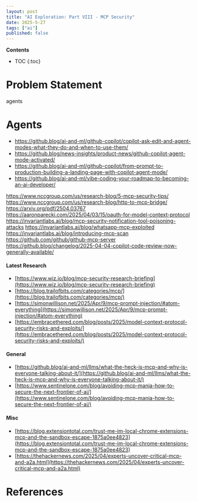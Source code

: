 ```yaml
---
layout: post
title: "AI Exploration: Part VIII - MCP Security"
date: 2025-5-27
tags: ["ai"]
published: false
---
```


**Contents**
* TOC
{:toc}

# Problem Statement
agents


# Agents
* https://github.blog/ai-and-ml/github-copilot/copilot-ask-edit-and-agent-modes-what-they-do-and-when-to-use-them/
* https://github.blog/news-insights/product-news/github-copilot-agent-mode-activated/
* https://github.blog/ai-and-ml/github-copilot/from-prompt-to-production-building-a-landing-page-with-copilot-agent-mode/
* https://github.blog/ai-and-ml/vibe-coding-your-roadmap-to-becoming-an-ai-developer/

https://www.nccgroup.com/us/research-blog/5-mcp-security-tips/
https://www.nccgroup.com/us/research-blog/http-to-mcp-bridge/
https://arxiv.org/pdf/2504.03767
https://aaronparecki.com/2025/04/03/15/oauth-for-model-context-protocol
https://invariantlabs.ai/blog/mcp-security-notification-tool-poisoning-attacks
https://invariantlabs.ai/blog/whatsapp-mcp-exploited
https://invariantlabs.ai/blog/introducing-mcp-scan
https://github.com/github/github-mcp-server
https://github.blog/changelog/2025-04-04-copilot-code-review-now-generally-available/

#### Latest Research
* [https://www.wiz.io/blog/mcp-security-research-briefing](https://www.wiz.io/blog/mcp-security-research-briefing)
* [https://blog.trailofbits.com/categories/mcp/](https://blog.trailofbits.com/categories/mcp/)
* [https://simonwillison.net/2025/Apr/9/mcp-prompt-injection/#atom-everything](https://simonwillison.net/2025/Apr/9/mcp-prompt-injection/#atom-everything)
* [https://embracethered.com/blog/posts/2025/model-context-protocol-security-risks-and-exploits/](https://embracethered.com/blog/posts/2025/model-context-protocol-security-risks-and-exploits/)

#### General
* [https://github.blog/ai-and-ml/llms/what-the-heck-is-mcp-and-why-is-everyone-talking-about-it/](https://github.blog/ai-and-ml/llms/what-the-heck-is-mcp-and-why-is-everyone-talking-about-it/)
* [https://www.sentinelone.com/blog/avoiding-mcp-mania-how-to-secure-the-next-frontier-of-ai/](https://www.sentinelone.com/blog/avoiding-mcp-mania-how-to-secure-the-next-frontier-of-ai/)

#### Misc
* [https://blog.extensiontotal.com/trust-me-im-local-chrome-extensions-mcp-and-the-sandbox-escape-1875a0ee4823](https://blog.extensiontotal.com/trust-me-im-local-chrome-extensions-mcp-and-the-sandbox-escape-1875a0ee4823)
* [https://thehackernews.com/2025/04/experts-uncover-critical-mcp-and-a2a.html](https://thehackernews.com/2025/04/experts-uncover-critical-mcp-and-a2a.html)

# References
[^1]: []()

